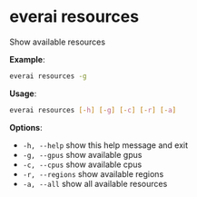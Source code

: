 # everai resources

Show available resources

**Example**:
```bash
everai resources -g
```

**Usage**:
```bash 
everai resources [-h] [-g] [-c] [-r] [-a]
```

**Options**:  

* `-h, --help`  show this help message and exit 
* `-g, --gpus`     show available gpus
* `-c, --cpus`     show available cpus
* `-r, --regions`  show available regions
* `-a, --all`      show all available resources

